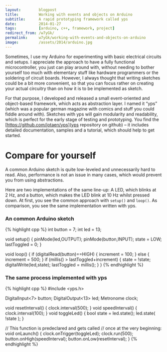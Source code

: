 ```yaml
---
layout:        blogpost
title:         Working with events and objects on Arduino
subtitle:      A rapid prototyping framework called yps
date:          2014-01-27
tags:          [arduino, c++, framework, project]
redirect_from: /w7yGk/
permalink:     w7yGk/working-with-events-and-objects-on-arduino
image:         /assets/2014/arduino.jpg
---
```


Sometimes, I use my Arduino for experimenting with basic electrical circuits and setups. I appreciate the approach to have a fully functional microcontroller, you just can play around with, without needing to bother yourself too much with elementary stuff like hardware programmers or the soldering of circuit boards. However, I always thought that writing sketches could be a bit more convenient, so that you can focus rather on creating your actual circuitry than on how it is to be implemented as sketch.

For that purpose, I developed and released a small event-oriented and object-based framework, which acts as abstraction layer. I named it “yps” (which was a popular german magazine with comics and stuff you could fiddle around with). Sketches with yps will gain modularity and readability, which is perfect for the early stage of testing and prototyping. You find the [https://github.com/jotaen/yps](yps repository on github) – it includes detailed documentation, samples and a tutorial, which should help to get started.

# Compare for yourself

A common Arduino sketch is quite low-leveled and unnecessarily hard to read. Also, performance is not an issue in many cases, which would prevent you from using abstractions.

Here are two implementations of the same line-up: A LED, which blinks at 2 Hz, and a button, which makes the LED blink at 10 Hz whilst pressed down. At first, you see the common approach with `setup()` and `loop()`. As comparison, you see the same implementation written with yps.

### An common Arduino sketch

{% highlight cpp %}
int button = 7;
int led = 13;

void setup() {
  pinMode(led,OUTPUT);
  pinMode(button,INPUT);
  state = LOW;
  lastToggled = 0;
}

void loop() {
  if (digitalRead(button)==HIGH) {
    increment = 100;
  }
  else {
    increment = 500;
  }
  if (millis() > lastToggled+increment) {
    state = !state;
    digitalWrite(led,state);
    lastToggled = millis();
  }
}
{% endhighlight %}

### The same process implemented with yps

{% highlight cpp %}
#include <yps.h>

DigitalInput<7> button;
DigitalOutput<13> led;
Metronome clock;

void resetInterval() {
  clock.interval(500);
}
void speedInterval() {
  clock.interval(100);
}
void toggleLed() {
  bool state = led.state();
  led.state( !state );
}

// This function is predeclared and gets called
// once at the very beginning:
void onLaunch() {
  clock.onTrigger(toggleLed);
  clock.run(500);
  button.onHigh(speedInterval);
  button.onLow(resetInterval);
}
{% endhighlight %}
